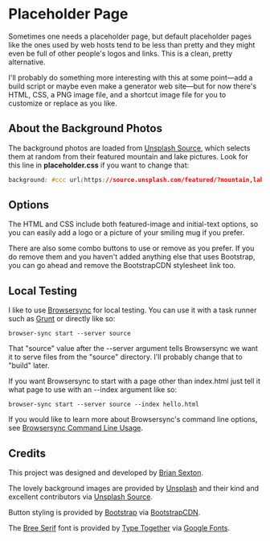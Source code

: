 # Placeholder Page

Sometimes one needs a placeholder page, but default placeholder pages like the ones used by web hosts tend to be less than pretty and they might even be full of other people's logos and links. This is a clean, pretty alternative.

I'll probably do something more interesting with this at some point—add a build script or maybe even make a generator web site—but for now there's HTML, CSS, a PNG image file, and a shortcut image file for you to customize or replace as you like.

## About the Background Photos

The background photos are loaded from [Unsplash Source](https://source.unsplash.com/ "Unsplash Source | A Simple API for Embedding Free Photos from Unsplash"), which selects them at random from their featured mountain and lake pictures. Look for this line in **placeholder.css** if you want to change that:

```css
background: #ccc url(https://source.unsplash.com/featured/?mountain,lake) center center/cover fixed;
```

## Options

The HTML and CSS include both featured-image and initial-text options, so you can easily add a logo or a picture of your smiling mug if you prefer.

There are also some combo buttons to use or remove as you prefer. If you do remove them and you haven't added anything else that uses Bootstrap, you can go ahead and remove the BootstrapCDN stylesheet link too.

## Local Testing

I like to use [Browsersync](https://browsersync.io/ "Browsersync - Time-saving synchronised browser testing") for local testing. You can use it with a task runner such as [Grunt](https://gruntjs.com/ "Grunt: The JavaScript Task Runner") or directly like so:

```shell
browser-sync start --server source
```

That "source" value after the --server argument tells Browsersync we want it to serve files from the "source" directory. I'll probably change that to "build" later.

If you want Browsersync to start with a page other than index.html just tell it what page to use with an --index argument like so:

```shell
browser-sync start --server source --index hello.html
```

If you would like to learn more about Browsersync's command line options, see [Browsersync Command Line Usage](https://browsersync.io/docs/command-line "Browsersync Command Line Usage").

## Credits

This project was designed and developed by [Brian Sexton](https://briansexton.com/).

The lovely background images are provided by [Unsplash](https://unsplash.com/ "Unsplash | Beautiful Free Photo Community") and their kind and excellent contributors via [Unsplash Source](https://source.unsplash.com/ "Unsplash Source | A Simple API for Embedding Free Photos from Unsplash").

Button styling is provided by [Bootstrap](https://getbootstrap.com/) via [BootstrapCDN](https://www.bootstrapcdn.com/ "Quick Start · BootstrapCDN by MaxCDN").

The [Bree Serif](https://fonts.google.com/specimen/Bree+Serif "Bree Serif - Google Fonts") font is provided by [Type Together](http://www.type-together.com/ "Type Together : High quality fonts and custom type design") via [Google Fonts](https://fonts.google.com/).
